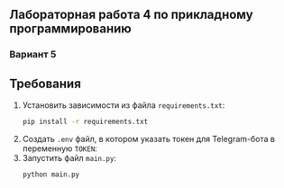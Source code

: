 ## Лабораторная работа 4 по прикладному программированию
### Вариант 5

## Требования
1. Установить зависимости из файла `requirements.txt`:
   ```bash
   pip install -r requirements.txt
2. Создать `.env` файл, в котором указать токен для Telegram-бота в переменную `TOKEN`:
3. Запустить файл `main.py`:
   ```bash
   python main.py
